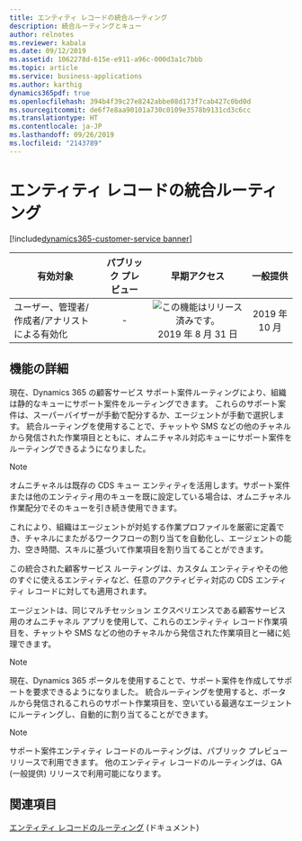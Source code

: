 ```yaml
---
title: エンティティ レコードの統合ルーティング
description: 統合ルーティングとキュー
author: relnotes
ms.reviewer: kabala
ms.date: 09/12/2019
ms.assetid: 1062278d-615e-e911-a96c-000d3a1c7bbb
ms.topic: article
ms.service: business-applications
ms.author: karthig
dynamics365pdf: true
ms.openlocfilehash: 394b4f39c27e8242abbe08d173f7cab427c0bd0d
ms.sourcegitcommit: de6f7e8aa90101a730c0109e3578b9131cd3c6cc
ms.translationtype: HT
ms.contentlocale: ja-JP
ms.lasthandoff: 09/26/2019
ms.locfileid: "2143789"
---
```

# <a name="unified-routing-for-entity-records"></a>エンティティ レコードの統合ルーティング
[!include[dynamics365-customer-service banner](../includes/dynamics365-customer-service.md)]

| 有効対象    |  パブリック プレビュー | 早期アクセス | 一般提供 | 
| ---------- | :----------: |:----------: |:----------: |
|ユーザー、管理者/作成者/アナリストによる有効化|-|![この機能はリリース済みです。](/dynamics365-release-plan/media/green-checkmark.png "この機能はリリース済みです。") 2019 年 8 月 31 日| 2019 年 10 月|






## <a name="feature-details"></a>機能の詳細
<!--feature detail start -->
現在、Dynamics 365 の顧客サービス サポート案件ルーティングにより、組織は静的なキューにサポート案件をルーティングできます。 これらのサポート案件は、スーパーバイザーが手動で配分するか、エージェントが手動で選択します。 統合ルーティングを使用することで、チャットや SMS などの他のチャネルから発信された作業項目とともに、オムニチャネル対応キューにサポート案件をルーティングできるようになりました。 
 
> [!NOTE]
> オムニチャネルは既存の CDS キュー エンティティを活用します。サポート案件または他のエンティティ用のキューを既に設定している場合は、オムニチャネル作業配分でそのキューを引き続き使用できます。
 
これにより、組織はエージェントが対処する作業プロファイルを厳密に定義でき、チャネルにまたがるワークフローの割り当てを自動化し、エージェントの能力、空き時間、スキルに基づいて作業項目を割り当てることができます。
 
この統合された顧客サービス ルーティングは、カスタム エンティティやその他のすぐに使えるエンティティなど、任意のアクティビティ対応の CDS エンティティ レコードに対しても適用されます。
 
エージェントは、同じマルチセッション エクスペリエンスである顧客サービス用のオムニチャネル アプリを使用して、これらのエンティティ レコード作業項目を、チャットや SMS などの他のチャネルから発信された作業項目と一緒に処理できます。
 
> [!NOTE]
> 現在、Dynamics 365 ポータルを使用することで、サポート案件を作成してサポートを要求できるようになりました。 統合ルーティングを使用すると、ポータルから発信されるこれらのサポート作業項目を、空いている最適なエージェントにルーティングし、自動的に割り当てることができます。

> [!NOTE]
> サポート案件エンティティ レコードのルーティングは、パブリック プレビュー リリースで利用できます。 他のエンティティ レコードのルーティングは、GA (一般提供) リリースで利用可能になります。
<!--feature detail end -->












## <a name="see-also"></a>関連項目

[エンティティ レコードのルーティング](https://docs.microsoft.com/dynamics365/customer-engagement/omnichannel/administrator/entity-channel) (ドキュメント)
